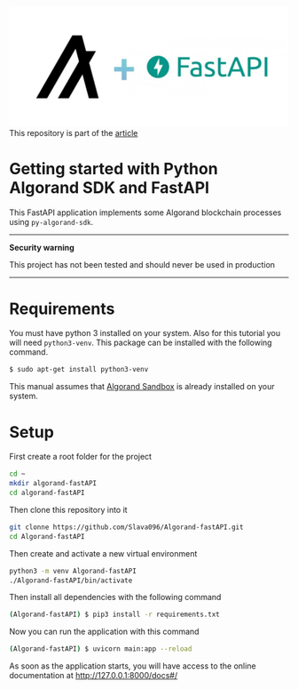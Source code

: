 ![image1](algorandFastAPI.jpg)
This repository is part of the [article](https://developer.algorand.org/solutions/python-algorand-sdk-and-fastapi/)
# Getting started with Python Algorand SDK and FastAPI
This FastAPI application implements some Algorand blockchain processes using `py-algorand-sdk`.

---
**Security warning**

This project has not been tested and should never be used in production

---

# Requirements

You must have python 3 installed on your system. Also for this tutorial you will need `python3-venv`. This package can be installed with the following command. 
```bash
$ sudo apt-get install python3-venv
```
This manual assumes that [Algorand Sandbox](https://github.com/algorand/sandbox) is already installed on your system.

# Setup
First create a root folder for the project
```bash
cd ~
mkdir algorand-fastAPI
cd algorand-fastAPI
```
Then clone this repository into it
```bash
git clonne https://github.com/Slava096/Algorand-fastAPI.git
cd Algorand-fastAPI
```
Then create and activate a new virtual environment
```bash
python3 -m venv Algorand-fastAPI
./Algorand-fastAPI/bin/activate
```
Then install all dependencies with the following command
```bash
(Algorand-fastAPI) $ pip3 install -r requirements.txt
```
Now you can run the application with this command
```bash
(Algorand-fastAPI) $ uvicorn main:app --reload
```
As soon as the application starts, you will have access to the online documentation at http://127.0.0.1:8000/docs#/
